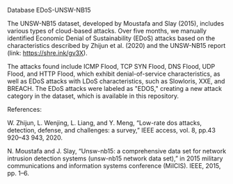 Database EDoS-UNSW-NB15

The UNSW-NB15 dataset, developed by Moustafa and Slay (2015), includes various types of cloud-based attacks. Over five months, we manually identified Economic Denial of Sustainability (EDoS) attacks based on the characteristics described by Zhijun et al. (2020) and the UNSW-NB15 report (link: https://shre.ink/gv3X). 

The attacks found include ICMP Flood, TCP SYN Flood, DNS Flood, UDP Flood, and HTTP Flood, which exhibit denial-of-service characteristics, as well as EDoS attacks with LDoS characteristics, such as Slowloris, XXE, and BREACH. The EDoS attacks were labeled as "EDOS," creating a new attack category in the dataset, which is available in this repository.


References:

W. Zhijun, L. Wenjing, L. Liang, and Y. Meng, “Low-rate dos attacks, detection, defense, and challenges: a survey,” IEEE access, vol. 8, pp.43 920–43 943, 2020.

N. Moustafa and J. Slay, “Unsw-nb15: a comprehensive data set for network intrusion detection systems (unsw-nb15 network data set),” in 2015 military communications and information systems conference (MilCIS). IEEE, 2015, pp. 1–6.
